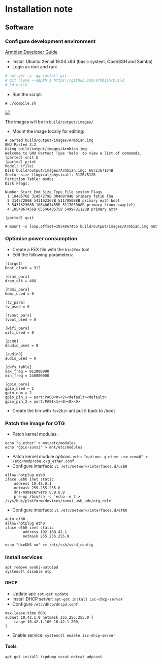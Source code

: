 # Installation note

## Software

### Configure development environment

[Armbian Developer Guide](https://docs.armbian.com/Developer-Guide_Build-Preparation/)

* Install Ubuntu Xenial 16.04 x64 (basic system, OpenSSH and Samba)
* Login as root and run:

```bash
# apt-get -y -qq install git
# git clone --depth 1 https://github.com/armbian/build
# cd build
```

* Run the script:

```
# ./compile.sh
```

![](http://www.armbian.com/wp-content/uploads/2016/01/21.png)

The images will be in `build/output/images/`

* Mount the image locally for editing:

```
# parted build/output/images/Armbian.img
GNU Parted 3.2
Using build/output/images/Armbian.img
Welcome to GNU Parted! Type 'help' to view a list of commands.
(parted) unit b
(parted) print
Model: (file)
Disk build/output/images/Armbian.img: 6872367104B
Sector size (logical/physical): 512B/512B
Partition Table: msdos
Disk Flags:

Number Start End Size Type File system Flags
 1 1048576B 31457279B 30408704B primary fat16 lba
 2 31457280B 543162367B 511705088B primary ext4 boot
 3 543162368B 1054867455B 511705088B primary linux-swap(v1)
 4 1054867456B 6554648575B 5499781120B primary ext4

(parted) quit

# mount -o loop,offset=1054867456 build/output/images/Armbian.img mnt
```
### Optimise power consumption

* Create a FEX file with the `bin2fex` tool
* Edit the following parameters:

```
[target]
boot_clock = 912

[dram_para]
dram_clk = 408

[hdmi_para]
hdmi_used = 0

[tv_para]
tv_used = 0

[tvout_para]
tvout_used = 0

[wifi_para]
wifi_used = 0

[pcm0]
daudio_used = 0

[audio0]
audio_used = 0

[dvfs_table]
max_freq = 912000000
min_freq = 240000000

[gpio_para]
gpio_used = 1
gpio_num = 2
gpio_pin_1 = port:PA00<0><2><default><default>
gpio_pin_2 = port:PA01<1><0><0><0>
```

* Create the bin with `fex2bin` ant put it back to /boot

### Patch the image for OTG

* Patch kernel modules:

```
echo "g_ether" > mnt/etc/modules
echo "gpio-sunxi" > mnt/etc/modules
```

* Patch kernel module options: `echo "options g_ether use_eem=0" > /etc/modprobe.d/g_ether.conf`
* Configure interface: `vi /etc/network/interfaces.d/usb0`

```
allow-hotplug usb0
iface usb0 inet static
	address 10.42.0.1
	netmask 255.255.255.0
	dns-nameservers 8.8.8.8
	pre-up /bin/sh -c 'echo -n 2 > /sys/bus/platform/devices/sunxi_usb_udc/otg_role'
```

* Configure interface: `vi /etc/network/interfaces.d/eth0`

```
auto eth0
allow-hotplug eth0
iface eth0 inet static
        address 192.168.42.1
        netmask 255.255.255.0
```

`echo "UseDNS no" >> /etc/ssh/sshd_config`

### Install services

```
apt remove avahi-autoipd
systemctl disable ntp
```

#### DHCP

* Update apt: `apt-get update`
* Install DHCP server: `apt-get install isc-dhcp-server`
* Configure `/etc/dhcp/dhcpd.conf`

```
max-lease-time 600;
subnet 10.42.1.0 netmask 255.255.255.0 {
	range 10.42.1.100 10.42.1.200;
}
```

* Enable service: `systemctl enable isc-dhcp-server`

#### Tools

```
apt-get install tcpdump socat netcat udpcast
```

